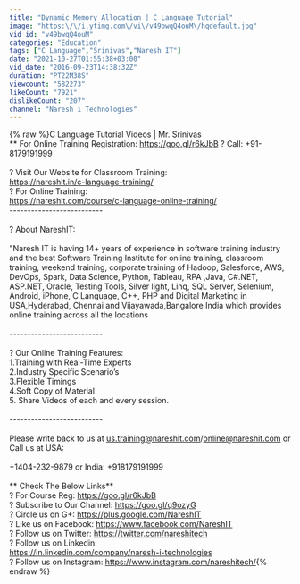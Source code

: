 ```yaml
---
title: "Dynamic Memory Allocation | C Language Tutorial"
image: "https:\/\/i.ytimg.com\/vi\/v49bwqQ4ouM\/hqdefault.jpg"
vid_id: "v49bwqQ4ouM"
categories: "Education"
tags: ["C Language","Srinivas","Naresh IT"]
date: "2021-10-27T01:55:38+03:00"
vid_date: "2016-09-23T14:38:32Z"
duration: "PT22M38S"
viewcount: "582273"
likeCount: "7921"
dislikeCount: "207"
channel: "Naresh i Technologies"
---
```

{% raw %}C Language Tutorial Videos | Mr. Srinivas<br />** For Online Training Registration: <a rel="nofollow" target="blank" href="https://goo.gl/r6kJbB">https://goo.gl/r6kJbB</a>  ? Call: +91-8179191999<br /><br />? Visit Our Website for Classroom Training:<br /><a rel="nofollow" target="blank" href="https://nareshit.in/c-language-training/">https://nareshit.in/c-language-training/</a><br />? For Online Training: <br /><a rel="nofollow" target="blank" href="https://nareshit.com/course/c-language-online-training/">https://nareshit.com/course/c-language-online-training/</a><br />--------------------------<br /><br />? About NareshIT:<br /><br />&quot;Naresh IT is having 14+ years of experience in software training industry and the best Software Training Institute for online training, classroom training, weekend training, corporate training of Hadoop, Salesforce, AWS, DevOps, Spark, Data Science, Python, Tableau, RPA ,Java, C#.NET, ASP.NET, Oracle, Testing Tools, Silver light, Linq, SQL Server, Selenium, Android, iPhone, C Language, C++, PHP and Digital Marketing in USA,Hyderabad, Chennai and Vijayawada,Bangalore India which provides online training across all the locations  <br /><br />--------------------------<br /><br />? Our Online Training Features:<br />1.Training with Real-Time Experts<br />2.Industry Specific Scenario’s<br />3.Flexible Timings<br />4.Soft Copy of Material<br />5. Share Videos of each and every session.<br /><br />--------------------------<br /><br />Please write back to us at us.training@nareshit.com/online@nareshit.com or Call us at USA: <br /><br />+1404-232-9879 or India: +918179191999<br /><br />** Check The Below Links**<br />? For Course Reg: <a rel="nofollow" target="blank" href="https://goo.gl/r6kJbB">https://goo.gl/r6kJbB</a><br />? Subscribe to Our Channel:     <a rel="nofollow" target="blank" href="https://goo.gl/q9ozyG">https://goo.gl/q9ozyG</a><br />? Circle us on G+:                <a rel="nofollow" target="blank" href="https://plus.google.com/NareshIT">https://plus.google.com/NareshIT</a><br />? Like us on Facebook:      <a rel="nofollow" target="blank" href="https://www.facebook.com/NareshIT">https://www.facebook.com/NareshIT</a><br />? Follow us on Twitter:      <a rel="nofollow" target="blank" href="https://twitter.com/nareshitech">https://twitter.com/nareshitech</a><br />? Follow us on Linkedin: <br /><a rel="nofollow" target="blank" href="https://in.linkedin.com/company/naresh-i-technologies">https://in.linkedin.com/company/naresh-i-technologies</a><br />? Follow us on Instagram: <a rel="nofollow" target="blank" href="https://www.instagram.com/nareshitech/">https://www.instagram.com/nareshitech/</a>{% endraw %}
